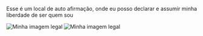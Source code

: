 Esse é um local de auto afirmação, onde eu posso declarar e assumir minha liberdade de ser quem sou

<img src="https://img.freepik.com/fotos-premium/imagem-vertical-de-um-homem-gay-orgulhoso-e-feliz-erguendo-a-bandeira-do-arco-iris-lgbt-sorrindo-com-emocao-aliviada_1258-34154.jpg" alt="Minha imagem legal" />


<img src="https://upload.wikimedia.org/wikipedia/commons/thumb/5/5b/London_Pride_2011_%285922078289%29.jpg/150px-London_Pride_2011_%285922078289%29.jpg" alt="Minha imagem legal" />
